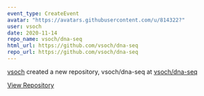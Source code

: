 ```yaml
---
event_type: CreateEvent
avatar: "https://avatars.githubusercontent.com/u/814322?"
user: vsoch
date: 2020-11-14
repo_name: vsoch/dna-seq
html_url: https://github.com/vsoch/dna-seq
repo_url: https://github.com/vsoch/dna-seq
---
```


<a href='https://github.com/vsoch' target='_blank'>vsoch</a> created a new repository, vsoch/dna-seq at <a href='https://github.com/vsoch/dna-seq' target='_blank'>vsoch/dna-seq</a>

<a href='https://github.com/vsoch/dna-seq' target='_blank'>View Repository</a>